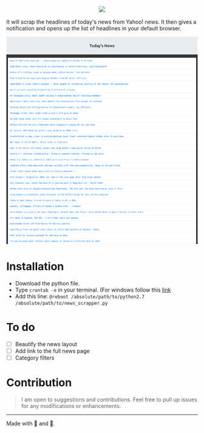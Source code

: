 <p align="center">
  <img src="news_kabada.png">
</p>
It will scrap the headlines of today's news from Yahoo! news. It then gives a notification and opens up the list of headlines in your default browser.

<p align="center">
  <img src="screenshot.png">
</p>

# Installation

- Download the python file.
- Type `crontab -e` in your terminal. (For windows follow this [link](https://stackoverflow.com/questions/7195503/setting-up-a-cron-job-in-windows)
- Add this line: `@reboot /absolute/path/to/python2.7 /absolute/path/to/news_scrapper.py`

# To do

- [ ] Beautify the news layout
- [ ] Add link to the full news page
- [ ] Category filters

# Contribution
> I am open to suggestions and contributions. Feel free to pull up issues for any modifications or enhancements.
---

Made with :blue_heart: and :musical_note:.
